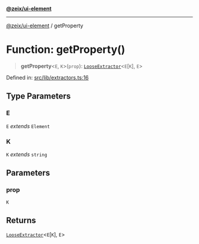 [**@zeix/ui-element**](../README.md)

***

[@zeix/ui-element](../globals.md) / getProperty

# Function: getProperty()

> **getProperty**\<`E`, `K`\>(`prop`): [`LooseExtractor`](../type-aliases/LooseExtractor.md)\<`E`\[`K`\], `E`\>

Defined in: [src/lib/extractors.ts:16](https://github.com/zeixcom/ui-element/blob/5ad7551258a4bb164baa04bc9b2cf047564e56a5/src/lib/extractors.ts#L16)

## Type Parameters

### E

`E` *extends* `Element`

### K

`K` *extends* `string`

## Parameters

### prop

`K`

## Returns

[`LooseExtractor`](../type-aliases/LooseExtractor.md)\<`E`\[`K`\], `E`\>

